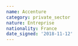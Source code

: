 ```yaml
---
name: Accenture
category: private_sector
nature: Entreprise
nationality: France
date_signed: '2018-11-12'
---
```

    